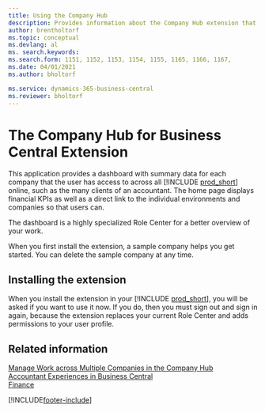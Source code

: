 ```yaml
---
title: Using the Company Hub
description: Provides information about the Company Hub extension that you can use to manage work across multiple companies in Business Central.
author: brentholtorf
ms.topic: conceptual
ms.devlang: al
ms. search.keywords: 
ms.search.form: 1151, 1152, 1153, 1154, 1155, 1165, 1166, 1167, 
ms.date: 04/01/2021
ms.author: bholtorf

ms.service: dynamics-365-business-central
ms.reviewer: bholtorf
---
```

# The Company Hub for Business Central Extension

This application provides a dashboard with summary data for each company that the user has access to across all [!INCLUDE [prod_short](includes/prod_short.md)] online, such as the many clients of an accountant. The home page displays financial KPIs as well as a direct link to the individual environments and companies so that users can.

The dashboard is a highly specialized Role Center for a better overview of your work.

When you first install the extension, a sample company helps you get started. You can delete the sample company at any time.

## Installing the extension

When you install the extension in your [!INCLUDE [prod_short](includes/prod_short.md)], you will be asked if you want to use it now. If you do, then you must sign out and sign in again, because the extension replaces your current Role Center and adds permissions to your user profile.

## Related information

[Manage Work across Multiple Companies in the Company Hub](company-hub.md)  
[Accountant Experiences in Business Central](finance-accounting.md)  
[Finance](finance.md)  

[!INCLUDE[footer-include](includes/footer-banner.md)]
